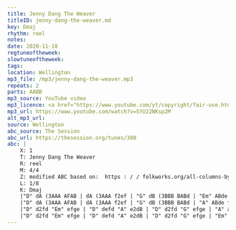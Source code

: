 ```yaml
---
title: Jenny Dang The Weaver
titleID: jenny-dang-the-weaver.md
key: Dmaj
rhythm: reel
notes:
date: 2020-11-18
regtuneoftheweek:
slowtuneoftheweek:
tags:
location: Wellington
mp3_file: /mp3/jenny-dang-the-weaver.mp3
repeats: 2
parts: AABB
mp3_source: YouTube video
mp3_licence: <a href="https://www.youtube.com/yt/copyright/fair-use.html">YouTube Fair Use</a>
mp3_url: https://www.youtube.com/watch?v=SYU22NKsp2M
alt_mp3_url:
source: Wellington
abc_source: The Session
abc_url: https://thesession.org/tunes/380
abc: |
    X: 1
    T: Jenny Dang The Weaver
    R: reel
    M: 4/4
    Z: modified ABC based on:  https : / / folkworks.org/all-columns-by-/36927-cassel-teaches-jenny-dang-the-weaver
    L: 1/8
    K: Dmaj
    |"D" dA (3AAA AFAB | dA (3AAA f2ef | "G" dB (3BBB BABd | "Em" ABde "A" faef|
    |"D" dA (3AAA AFAB | dA (3AAA f2ef | "G" dB (3BBB BABd | "A" ABde f2ef|
    |"D" d2fd "Em" efge | "D" defd "A" e2dB | "D" d2fd "G" efge | "A" aA (3AAA f2ef|
    |"D" d2fd "Em" efge | "D" defd "A" e2dB | "D" d2fd "G" efge | "Em" abag "A7" fgef|
---
```

